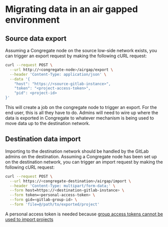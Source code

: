 # Migrating data in an air gapped environment

## Source data export

Assuming a Congregate node on the source low-side network exists, you can trigger an export request by making the following cURL request:

```bash
curl --request POST \
  --url http://<congregate-node>/airgap/export \
  --header 'Content-Type: application/json' \
  --data '{
	"host": "https://<source-gitlab-instance>",
	"token": "<project-access-token>",
	"pid": <project-id>
}'
```

This will create a job on the congregate node to trigger an export. For the end user, this is all they have to do. Admins will need to wire up where the data is exported in Congregate to whatever mechanism is being used to move data up to the destination network.

## Destination data import

Importing to the destination network should be handled by the GitLab admins on the destination. Assuming a Congregate node has been set up on the destination network, you can trigger an import request by making the following cURL request:

```bash
curl --request POST \
  --url https://<congregate-destination>/airgap/import \
  --header 'Content-Type: multipart/form-data;' \
  --form host=https://<destination-gitlab-instance> \
  --form token=<personal-access-token> \
  --form gid=<gitlab-group-id> \
  --form 'file=@/path/to/exported/project'
```

A personal access token is needed because [group access tokens cannot be used to import projects](https://docs.gitlab.com/ee/user/project/settings/import_export_troubleshooting.html#import-using-the-rest-api-fails-when-using-a-group-access-token)